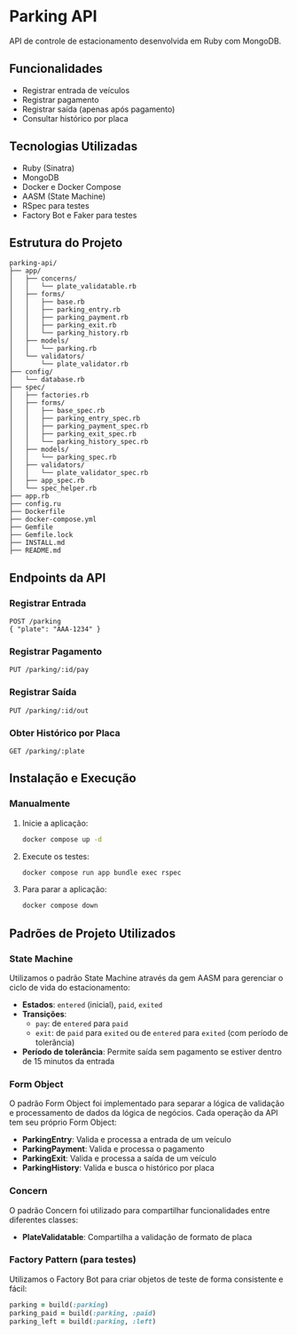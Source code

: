 # Parking API

API de controle de estacionamento desenvolvida em Ruby com MongoDB.

## Funcionalidades

- Registrar entrada de veículos
- Registrar pagamento
- Registrar saída (apenas após pagamento)
- Consultar histórico por placa

## Tecnologias Utilizadas

- Ruby (Sinatra)
- MongoDB
- Docker e Docker Compose
- AASM (State Machine)
- RSpec para testes
- Factory Bot e Faker para testes

## Estrutura do Projeto

```
parking-api/
├── app/
│   ├── concerns/
│   │   └── plate_validatable.rb
│   ├── forms/
│   │   ├── base.rb
│   │   ├── parking_entry.rb
│   │   ├── parking_payment.rb
│   │   ├── parking_exit.rb
│   │   └── parking_history.rb
│   ├── models/
│   │   └── parking.rb
│   └── validators/
│       └── plate_validator.rb
├── config/
│   └── database.rb
├── spec/
│   ├── factories.rb
│   ├── forms/
│   │   ├── base_spec.rb
│   │   ├── parking_entry_spec.rb
│   │   ├── parking_payment_spec.rb
│   │   ├── parking_exit_spec.rb
│   │   └── parking_history_spec.rb
│   ├── models/
│   │   └── parking_spec.rb
│   ├── validators/
│   │   └── plate_validator_spec.rb
│   ├── app_spec.rb
│   └── spec_helper.rb
├── app.rb
├── config.ru
├── Dockerfile
├── docker-compose.yml
├── Gemfile
├── Gemfile.lock
├── INSTALL.md
├── README.md
```

## Endpoints da API

### Registrar Entrada
```
POST /parking
{ "plate": "AAA-1234" }
```

### Registrar Pagamento
```
PUT /parking/:id/pay
```

### Registrar Saída
```
PUT /parking/:id/out
```

### Obter Histórico por Placa
```
GET /parking/:plate
```

## Instalação e Execução

### Manualmente

1. Inicie a aplicação:
   ```bash
   docker compose up -d
   ```

2. Execute os testes:
   ```bash
   docker compose run app bundle exec rspec
   ```

3. Para parar a aplicação:
   ```bash
   docker compose down
   ```

## Padrões de Projeto Utilizados

### State Machine

Utilizamos o padrão State Machine através da gem AASM para gerenciar o ciclo de vida do estacionamento:

- **Estados**: `entered` (inicial), `paid`, `exited`
- **Transições**: 
  - `pay`: de `entered` para `paid`
  - `exit`: de `paid` para `exited` ou de `entered` para `exited` (com período de tolerância)
- **Período de tolerância**: Permite saída sem pagamento se estiver dentro de 15 minutos da entrada

### Form Object

O padrão Form Object foi implementado para separar a lógica de validação e processamento de dados da lógica de negócios. Cada operação da API tem seu próprio Form Object:

- **ParkingEntry**: Valida e processa a entrada de um veículo
- **ParkingPayment**: Valida e processa o pagamento
- **ParkingExit**: Valida e processa a saída de um veículo
- **ParkingHistory**: Valida e busca o histórico por placa

### Concern

O padrão Concern foi utilizado para compartilhar funcionalidades entre diferentes classes:

- **PlateValidatable**: Compartilha a validação de formato de placa

### Factory Pattern (para testes)

Utilizamos o Factory Bot para criar objetos de teste de forma consistente e fácil:

```ruby
parking = build(:parking)
parking_paid = build(:parking, :paid)
parking_left = build(:parking, :left)
```

